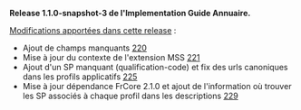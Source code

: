 **Release 1.1.0-snapshot-3 de l'Implementation Guide Annuaire.**

[Modifications apportées dans cette release](https://github.com/ansforge/IG-fhir-annuaire/pulls?q=is%3Apr+is%3Aclosed+milestone%3A1.1.0) :

* Ajout de champs manquants [220](https://github.com/ansforge/IG-fhir-annuaire/pull/220)
* Mise à jour du contexte de l'extension MSS [221](https://github.com/ansforge/IG-fhir-annuaire/pull/221)
* Ajout d'un SP manquant (qualification-code) et fix des urls canoniques dans les profils applicatifs [225](https://github.com/ansforge/IG-fhir-annuaire/pull/225)
* Mise à jour dépendance FrCore 2.1.0 et ajout de l'information où trouver les SP associés à chaque profil dans les descriptions [229](https://github.com/ansforge/IG-fhir-annuaire/pull/229)
